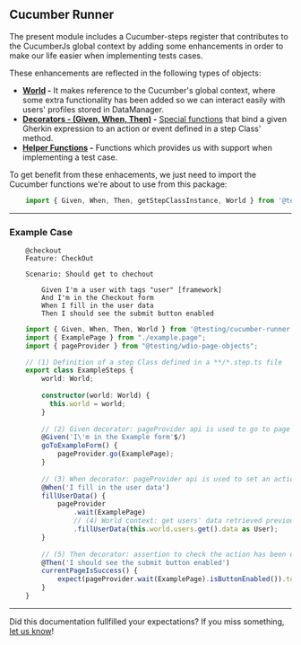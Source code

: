 ## Cucumber Runner

The present module includes a Cucumber-steps register that contributes to the CucumberJs global context by adding some enhancements in order to make our life easier when implementing tests cases.

These enhancements are reflected in the following types of objects:

- **[World](docs/classes/world.World.md) -** It makes reference to the Cucumber's global context, where some extra functionality has been added so we can interact easily with users' profiles stored in DataManager.
- **[Decorators - (Given, When, Then)](docs/modules/steps.md) -** [Special functions](https://github.com/cucumber/cucumber-js/blob/main/docs/support_files/step_definitions.md) that bind a given Gherkin expression to an action or event defined in a step Class' method.  
- **[Helper Functions](docs/modules/steps.md) -** Functions which provides us with support when implementing a test case.

To get benefit from these enhacements, we just need to import the Cucumber functions we're about to use from this package:

```ts
    import { Given, When, Then, getStepClassInstance, World } from '@testing/cucumber-runner';
```  
-----------------------

### Example Case
 
```
    @checkout
    Feature: CheckOut
    
    Scenario: Should get to chechout
    
        Given I'm a user with tags "user" [framework]
        And I'm in the Checkout form
        When I fill in the user data
        Then I should see the submit button enabled
```  


```ts
    import { Given, When, Then, World } from '@testing/cucumber-runner';
    import { ExamplePage } from "./example.page";
    import { pageProvider } from "@testing/wdio-page-objects";

    // (1) Definition of a step Class defined in a **/*.step.ts file
    export class ExampleSteps {
        world: World;
    
        constructor(world: World) {
          this.world = world;
        }
        
        // (2) Given decorator: pageProvider api is used to go to page
        @Given('I\'m in the Example form'$/)
        goToExampleForm() {
            pageProvider.go(ExamplePage);
        }
    
        // (3) When decorator: pageProvider api is used to set an action
        @When('I fill in the user data')
        fillUserData() {
            pageProvider
                .wait(ExamplePage)
                // (4) World context: get users' data retrieved previously from DataManager
                .fillUserData(this.world.users.get().data as User);
        }
    
        // (5) Then decorator: assertion to check the action has been executed as expected
        @Then('I should see the submit button enabled')
        currentPageIsSuccess() {
            expect(pageProvider.wait(ExamplePage).isButtonEnabled()).to.be.true;
        }
    }
``` 

---

Did this documentation fullfilled your expectations? If you miss something, [let us know](mailto:testing.global.group@bbva.com)!